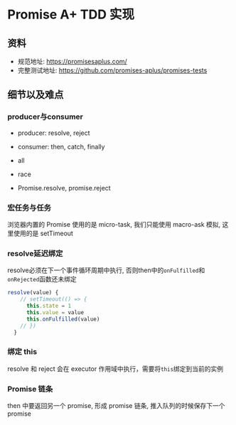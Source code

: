 # Promise A+ TDD 实现

## 资料

- 规范地址: <https://promisesaplus.com/>
- 完整测试地址: <https://github.com/promises-aplus/promises-tests>

## 细节以及难点

### producer与consumer

- producer: resolve, reject
- consumer: then, catch, finally

- all
- race
- Promise.resolve, promise.reject

### 宏任务与任务

浏览器内置的 Promise 使用的是 micro-task, 我们只能使用 macro-ask 模拟, 这里使用的是 setTimeout

### resolve延迟绑定

resolve必须在下一个事件循环周期中执行, 否则then中的`onFulfilled`和`onRejected`函数还未绑定

```js
resolve(value) {
    // setTimeout(() => {
      this.state = 1
      this.value = value
      this.onFulfilled(value)
    // })
  }
```

### 绑定 this

resolve 和 reject 会在 executor 作用域中执行，需要将`this`绑定到当前的实例

### Promise 链条

then 中要返回另一个 promise, 形成 promise 链条, 推入队列的时候保存下一个promise
